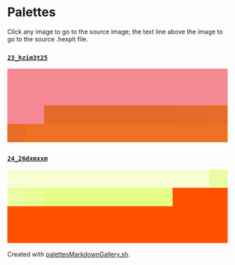 # Palettes

Click any image to go to the source image; the text line above the image to go to the source .hexplt file.

### [`23_hzim3t25`](23_hzim3t25.hexplt)

[ ![23_hzim3t25.png](23_hzim3t25.png) ](23_hzim3t25.png)

### [`24_26dxmxxm`](24_26dxmxxm.hexplt)

[ ![24_26dxmxxm.png](24_26dxmxxm.png) ](24_26dxmxxm.png)

Created with [palettesMarkdownGallery.sh](https://github.com/earthbound19/_ebDev/blob/master/scripts/imgAndVideo/palettesMarkdownGallery.sh).